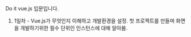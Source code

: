 Do it vue.js 입문입니다.

1. 1일차 - Vue.js가 무엇인지 이해하고 개발환경을 설정. 첫 프로젝트를 만들며 화면을 개발하기위한 필수 단위인 인스턴스에 대해 알아봄.